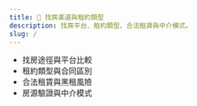 ```yaml
---
title: 🧭 找房渠道與租約類型
description: 找房平台、租約類型、合法租賃與中介模式。
slug: /
---
```


- 找房途徑與平台比較
- 租約類型與合同區別
- 合法租賃與黑租風險
- 房源驗證與中介模式
